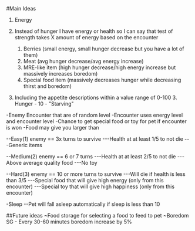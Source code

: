 #Main Ideas
1. Energy
2. Instead of hunger I have energy or health so I can say that test of strength takes X amount of energy based on the encounter
	1. Berries (small energy, small hunger decrease but you have a lot of them)
	1. Meat (avg hunger decrease/avg energy increase)
	1. MRE-like item (high hunger decrease/high energy increase but massively increases boredom)
	1. Special food item (massively decreases hunger while decreasing thirst and boredom)

3. Including the appetite descriptions within a value range of 0-100
	3. Hunger - 10 - "Starving"

-Enemy Encounter that are of random level
-Encounter uses energy level and encounter level 
-Chance to get special food or toy for pet if encounter is won
-Food may give you larger than

--Easy(1) enemy == 3x turns to survive
---Health at at least 1/5 to not die
---Generic items

--Medium(2) enemy == 6 or 7 turns
---Health at at least 2/5 to not die
---Above average quality food
---No toy

--Hard(3) enemy == 10 or more turns to survive
---Will die if health is less than 3/5
---Special food that will give high energy (only from this encounter)
---Special toy that will give high happiness (only from this encounter)

-Sleep
--Pet will fall asleep automatically if sleep is less than 10

##Future ideas
~Food storage for selecting a food to feed to pet
~Boredom
SG - Every 30-60 minutes boredom increase by 5%